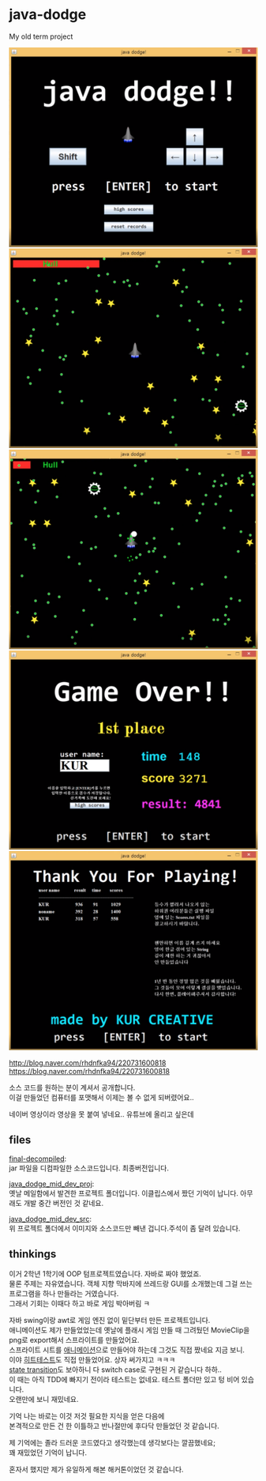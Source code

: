 # java-dodge
My old term project

![1](img/j1.png)
![2](img/j2.png)
![3](img/j3.png)
![4](img/j4.png)
![5](img/j5.png)


http://blog.naver.com/rhdnfka94/220731600818 \
https://blog.naver.com/rhdnfka94/220731600818

소스 코드를 원하는 분이 계셔서 공개합니다. \
이걸 만들었던 컴퓨터를 포맷해서 이제는 볼 수 없게 되버렸어요..

네이버 영상이라 영상을 못 붙여 넣네요.. 유튜브에 올리고 싶은데

## files
[final-decompiled](https://github.com/KUR-creative/java-dodge/tree/master/final-decompiled): \
jar 파일을 디컴파일한 소스코드입니다. 최종버전입니다. 

[java_dodge_mid_dev_proj](https://github.com/KUR-creative/java-dodge/tree/master/java_dodge_mid_dev_proj): \
옛날 메일함에서 발견한 프로젝트 폴더입니다. 이클립스에서 짰던 기억이 납니다. 아무래도 개발 중간 버전인 것 같네요. 

[java_dodge_mid_dev_src](https://github.com/KUR-creative/java-dodge/tree/master/java_dodge_mid_dev_src): \
위 프로젝트 폴더에서 이미지와 소스코드만 빼낸 겁니다.주석이 좀 달려 있습니다. 


## thinkings
이거 2학년 1학기에 OOP 텀프로젝트였습니다. 자바로 짜야 했었죠. \
물론 주제는 자유였습니다. 객체 지향 막바지에 쓰레드랑 GUI를 소개했는데 그걸 쓰는 프로그램을 하나 만들라는 거였습니다. \
그래서 기회는 이때다 하고 바로 게임 박아버림 ㅋ 

자바 swing이랑 awt로 게임 엔진 없이 밑단부터 만든 프로젝트입니다. \
애니메이션도 제가 만들었었는데 옛날에 플래시 게임 만들 때 그려뒀던 MovieClip을 png로 export해서 스프라이트를 만들었어요. \
스프라이트 시트를 [애니메이션](https://github.com/KUR-creative/java-dodge/blob/master/java_dodge_mid_dev_src/src/dodge/Animation.java)으로 만들어야 하는데 그것도 직접 짰네요 지금 보니. \
이야 [히트테스트](https://github.com/KUR-creative/java-dodge/blob/a2d350c0fbfa8f7fbbc0a14de2ca4c1accced351/java_dodge_mid_dev_src/src/dodge/GameObject.java#L66)도 직접 만들었어요. 상자 써가지고 ㅋㅋㅋ \
[state transition](https://github.com/KUR-creative/java-dodge/blob/master/java_dodge_mid_dev_src/src/dodge/SceneManager.java)도 보아하니 다 switch case로 구현된 거 같습니다 하하.. \
이 때는 아직 TDD에 빠지기 전이라 테스트는 없네요. 테스트 폴더만 있고 텅 비어 있습니다. \
오랜만에 보니 재밌네요.

기억 나는 바로는 이것 저것 필요한 지식을 얻은 다음에 \
본격적으로 만든 건 한 이틀하고 반나절만에 후다닥 만들었던 것 같습니다. 

제 기억에는 졸라 드러운 코드였다고 생각했는데 생각보다는 깔끔했네요; \
꽤 재밌었던 기억이 납니다. 

혼자서 했지만 제가 유일하게 해본 해커톤이었던 것 같습니다.
